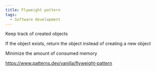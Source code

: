 ```yaml
---
title: Flyweight pattern
tags:
  - Software development
---
```


Keep track of created objects

If the object exists, return the object instead of creating a new object

Minimize the amount of consumed memory

https://www.patterns.dev/vanilla/flyweight-pattern
